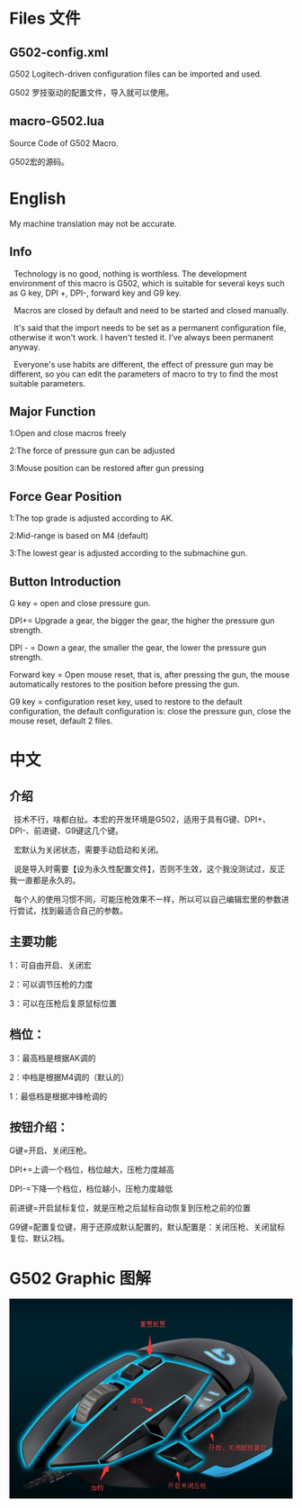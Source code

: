 # Files 文件
## G502-config.xml
G502 Logitech-driven configuration files can be imported and used.

G502 罗技驱动的配置文件，导入就可以使用。

## macro-G502.lua
Source Code of G502 Macro.

G502宏的源码。

#  English
My machine translation may not be accurate.

## Info
&nbsp;&nbsp;Technology is no good, nothing is worthless. The development environment of this macro is G502, which is suitable for several keys such as G key, DPI +, DPI-, forward key and G9 key.

&nbsp;&nbsp;Macros are closed by default and need to be started and closed manually.

&nbsp;&nbsp;It's said that the import needs to be set as a permanent configuration file, otherwise it won't work. I haven't tested it. I've always been permanent anyway.

&nbsp;&nbsp;Everyone's use habits are different, the effect of pressure gun may be different, so you can edit the parameters of macro to try to find the most suitable parameters.

## Major Function
1:Open and close macros freely

2:The force of pressure gun can be adjusted

3:Mouse position can be restored after gun pressing

## Force Gear Position
1:The top grade is adjusted according to AK.

2:Mid-range is based on M4 (default)

3:The lowest gear is adjusted according to the submachine gun.


## Button Introduction
G key = open and close pressure gun.

DPI+= Upgrade a gear, the bigger the gear, the higher the pressure gun strength.

DPI - = Down a gear, the smaller the gear, the lower the pressure gun strength.

Forward key = Open mouse reset, that is, after pressing the gun, the mouse automatically restores to the position before pressing the gun.

G9 key = configuration reset key, used to restore to the default configuration, the default configuration is: close the pressure gun, close the mouse reset, default 2 files.

# 中文
## 介绍
&nbsp;&nbsp;技术不行，啥都白扯。本宏的开发环境是G502，适用于具有G键、DPI+、DPI-、前进键、G9键这几个键。

&nbsp;&nbsp;宏默认为关闭状态，需要手动启动和关闭。

&nbsp;&nbsp;说是导入时需要【设为永久性配置文件】，否则不生效，这个我没测试过，反正我一直都是永久的。

&nbsp;&nbsp;每个人的使用习惯不同，可能压枪效果不一样，所以可以自己编辑宏里的参数进行尝试，找到最适合自己的参数。

## 主要功能
1：可自由开启、关闭宏

2：可以调节压枪的力度

3：可以在压枪后复原鼠标位置

## 档位：
3：最高档是根据AK调的

2：中档是根据M4调的（默认的）

1：最低档是根据冲锋枪调的

## 按钮介绍：
G键=开启、关闭压枪。

DPI+=上调一个档位，档位越大，压枪力度越高

DPI-=下降一个档位，档位越小，压枪力度越低

前进键=开启鼠标复位，就是压枪之后鼠标自动恢复到压枪之前的位置

G9键=配置复位键，用于还原成默认配置的，默认配置是：关闭压枪、关闭鼠标复位、默认2档。

# G502 Graphic 图解
![G502](show-g502.jpg)